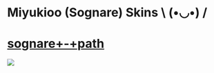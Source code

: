 # Miyukioo (Sognare) Skins \ (•◡•) /

# [sognare+-+path](https://puu.sh/EAX7f/9fec97c859.osk)
![](https://i.imgur.com/I7ZTLE4.jpg)

